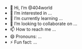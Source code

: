 - 👋 Hi, I’m @404world
- 👀 I’m interested in ...
- 🌱 I’m currently learning ...
- 💞️ I’m looking to collaborate on ...
- 📫 How to reach me ...
- 😄 Pronouns: ...
- ⚡ Fun fact: ...

<!---
404world/404world is a ✨ special ✨ repository because its `README.md` (this file) appears on your GitHub profile.
You can click the Preview link to take a look at your changes.
--->
